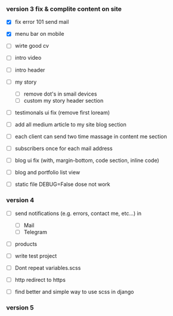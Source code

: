 ### version 3 fix & complite content on site

- [X] fix error 101 send mail
- [X] menu bar on mobile

- [ ] wirte good cv
- [ ] intro video 
- [ ] intro header 
- [ ] my story
    - [ ] remove dot's in smail devices
    - [ ] custom my story header section
- [ ] testimonals ui fix (remove first loream)
- [ ] add all medium article to my site blog section
- [ ] each client can send two time massage in content me section
- [ ] subscribers once for each mail address
- [ ] blog ui fix (with, margin-bottom, code section, inline code)
- [ ] blog and portfolio list view
- [ ] static file DEBUG=False dose not work

### version 4

- [ ] send notifications (e.g. errors, contact me, etc...) in
    - [ ] Mail
    - [ ] Telegram
- [ ] products
- [ ] write test project
- [ ] Dont repeat variables.scss
- [ ] http redirect to https
- [ ] find better and simple way to use scss in django


### version 5